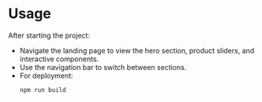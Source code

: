 # Usage

After starting the project:

- Navigate the landing page to view the hero section, product sliders, and interactive components.
- Use the navigation bar to switch between sections.
- For deployment:
  ```bash
  npm run build
